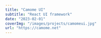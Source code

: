 ```yaml
---
title: "Camome UI"
subtitle: "React UI framework"
date: "2023-02-01"
coverImg: "/images/projects/camomeui.jpg"
url: "https://camome.net"
---
```

